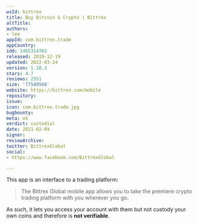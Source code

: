 ```yaml
---
wsId: bittrex
title: Buy Bitcoin & Crypto | Bittrex
altTitle: 
authors:
- leo
appId: com.bittrex.trade
appCountry: 
idd: 1465314783
released: 2019-12-19
updated: 2022-03-24
version: 1.18.3
stars: 4.7
reviews: 2551
size: '77549568'
website: https://bittrex.com/mobile
repository: 
issue: 
icon: com.bittrex.trade.jpg
bugbounty: 
meta: ok
verdict: custodial
date: 2021-02-09
signer: 
reviewArchive: 
twitter: BittrexGlobal
social:
- https://www.facebook.com/BittrexGlobal

---
```


This app is an interface to a trading platform:

> The Bittrex Global mobile app allows you to take the premiere crypto trading
  platform with you wherever you go.

As such, it lets you access your account with them but not custody your own
coins and therefore is **not verifiable**.
